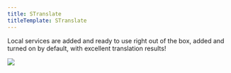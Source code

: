 ```yaml
---
title: STranslate
titleTemplate: STranslate
---
```


Local services are added and ready to use right out of the box, added and turned on by default, with excellent translation results!

![](/img/api/stranslate.gif)